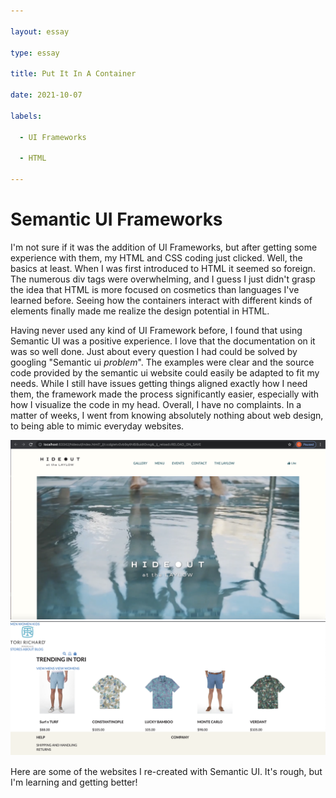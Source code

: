 ```yaml
---

layout: essay

type: essay

title: Put It In A Container

date: 2021-10-07

labels:

  - UI Frameworks

  - HTML

---
```

 
# Semantic UI Frameworks

I'm not sure if it was the addition of UI Frameworks, but after getting some experience with them, my HTML and CSS coding just clicked. Well, the basics at least.  When I was first introduced to HTML it seemed so foreign.  The numerous div tags were overwhelming, and I guess I just didn't grasp the idea that HTML is more focused on cosmetics than languages I've learned before.  Seeing how the containers interact with different kinds of elements finally made me realize the design potential in HTML.

Having never used any kind of UI Framework before, I found that using Semantic UI was a positive experience. I love that the documentation on it was so well done.  Just about every question I had could be solved by googling "Semantic ui *problem*".  The examples were clear and the source code provided by the semantic ui website could easily be adapted to fit my needs.  While I still have issues getting things aligned exactly how I need them, the framework made the process significantly easier, especially with how I visualize the code in my head.  Overall, I have no complaints.  In a matter of weeks, I went from knowing absolutely nothing about web design, to being able to mimic everyday websites.

<img class="ui center image" src="/images/laylow-example.png">
<img class="ui center image" src="/images/tori-richard.png">

Here are some of the websites I re-created with Semantic UI.  It's rough, but I'm learning and getting better!

